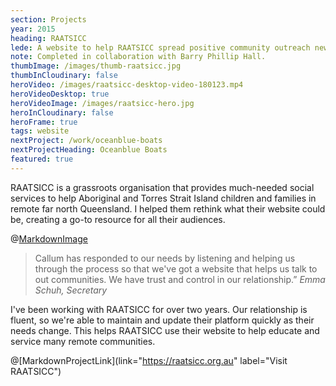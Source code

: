 ```yaml
---
section: Projects
year: 2015
heading: RAATSICC
lede: A website to help RAATSICC spread positive community outreach news.
note: Completed in collaboration with Barry Phillip Hall.
thumbImage: /images/thumb-raatsicc.jpg
thumbInCloudinary: false
heroVideo: /images/raatsicc-desktop-video-180123.mp4
heroVideoDesktop: true
heroVideoImage: /images/raatsicc-hero.jpg
heroInCloudinary: false
heroFrame: true
tags: website
nextProject: /work/oceanblue-boats
nextProjectHeading: Oceanblue Boats
featured: true
---
```


RAATSICC is a grassroots organisation that provides much-needed social services to
help Aboriginal and Torres Strait Island children and families in remote far north Queensland. I helped them rethink what their website could be, creating a go-to resource for all their audiences.

@[MarkdownImage](src="/images/raatsicc-mobile-screens.png")

> Callum has responded to our needs by listening and helping us through the process so that we've got a website that helps us talk to out communities. We have trust and control in our relationship.” _Emma Schuh, Secretary_

<!-- @[MarkdownMovie](laptop frame src="/images/raatsicc-desktop-video.mp4") -->

I've been working with RAATSICC for over two years. Our relationship is fluent, so we're able to maintain and update their platform quickly as their needs change. This helps RAATSICC use their website to help educate and service many remote communities.

<!-- @[MarkdownNote](note="Frontend development done in collaboration with <a href='https://github.com/BarryPH'> Barry Phillip Hall.</a>") -->

@[MarkdownProjectLink](link="https://raatsicc.org.au" label="Visit RAATSICC")
